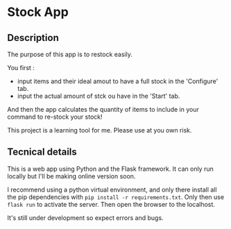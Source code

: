 # Stock App

## Description

The purpose of this app is to restock easily.

You first :
- input items and their ideal amout to have a full stock in the 'Configure' tab.
- input the actual amount of stck ou have in the 'Start' tab.

And then the app calculates the quantity of items to include in your command to re-stock your stock!

This project is a learning tool for me. Please use at you own risk.


## Tecnical details

This is a web app using Python and the Flask framework. It can only run locally but I'll be making online version soon.

I recommend using a python virtual environment, and only there install all the pip dependencies with `pip install -r requirements.txt`. Only then use `flask run` to activate the server. Then open the browser to the localhost.

It's still under development so expect errors and bugs.

